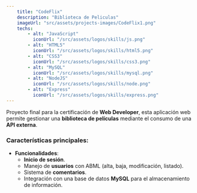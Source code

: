 ```yaml
---
    title: "CodeFlix"
    description: "Biblioteca de Peliculas"
    imageUrl: "src/assets/projects-images/CodeFlix1.png"
    techs:
        - alt: "JavaScript"
          iconUrl: "/src/assets/logos/skills/js.png"
        - alt: "HTML5"
          iconUrl: "/src/assets/logos/skills/html5.png"
        - alt: "CSS3"
          iconUrl: "/src/assets/logos/skills/css3.png"
        - alt: "MySQL"
          iconUrl: "/src/assets/logos/skills/mysql.png"
        - alt: "NodeJS"
          iconUrl: "/src/assets/logos/skills/node.png"
        - alt: "Express"
          iconUrl: "/src/assets/logos/skills/express.png"
---
```


Proyecto final para la certificación de **Web Developer**, esta aplicación web permite gestionar una **biblioteca de películas** mediante el consumo de una **API externa**.

### Características principales:
- **Funcionalidades**:
  - **Inicio de sesión**.
  - Manejo de **usuarios** con ABML (alta, baja, modificación, listado).
  - Sistema de **comentarios**.
  - Integración con una base de datos **MySQL** para el almacenamiento de información.


